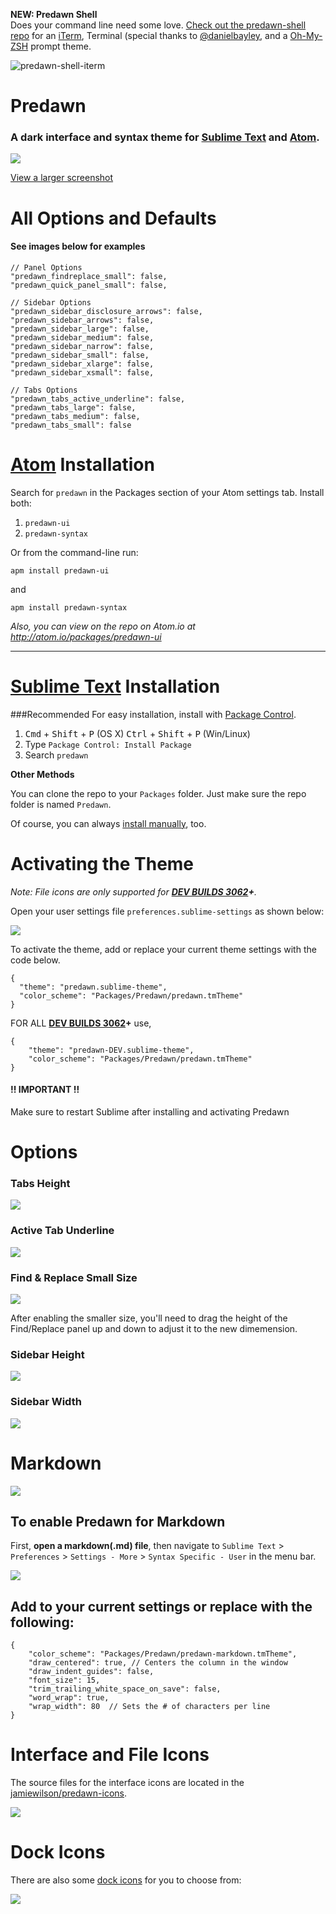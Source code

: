 **NEW: Predawn Shell**  
Does your command line need some love. [Check out the predawn-shell repo](https://github.com/jamiewilson/predawn-shell) for an [iTerm](http://iterm2.com/), Terminal (special thanks to [@danielbayley](https://github.com/danielbayley), and a [Oh-My-ZSH](http://ohmyz.sh/) prompt theme.

![predawn-shell-iterm](http://i.imgur.com/YxtbMts.png)

# Predawn

### A dark interface and syntax theme for [Sublime Text](https://sublime.wbond.net/packages/Predawn) and [Atom](https://atom.io/packages/predawn-ui).

![](http://i.imgur.com/r6B1Exd.png)

[View a larger screenshot](http://i.imgur.com/r6B1Exd.png)

# All Options and Defaults
#### See images below for examples

	// Panel Options
	"predawn_findreplace_small": false,
	"predawn_quick_panel_small": false,

	// Sidebar Options
	"predawn_sidebar_disclosure_arrows": false,
	"predawn_sidebar_arrows": false,
	"predawn_sidebar_large": false,
	"predawn_sidebar_medium": false,
	"predawn_sidebar_narrow": false,
	"predawn_sidebar_small": false,
	"predawn_sidebar_xlarge": false,
	"predawn_sidebar_xsmall": false,

	// Tabs Options
	"predawn_tabs_active_underline": false,
	"predawn_tabs_large": false,
	"predawn_tabs_medium": false,
	"predawn_tabs_small": false

# [Atom](https://atom.io/packages/predawn-ui) Installation

Search for `predawn` in the Packages section of your Atom settings tab. Install both:

1. `predawn-ui`
2. `predawn-syntax`

Or from the command-line run:

	apm install predawn-ui

and

	apm install predawn-syntax


_Also, you can view on the repo on Atom.io at http://atom.io/packages/predawn-ui_

---

# [Sublime Text](https://sublime.wbond.net/packages/Predawn) Installation

###Recommended
For easy installation, install with [Package Control](https://sublime.wbond.net/docs).

1. <kbd>Cmd</kbd> + <kbd>Shift</kbd> + <kbd>P</kbd> (OS X) <kbd>Ctrl</kbd> + <kbd>Shift</kbd> + <kbd>P</kbd> (Win/Linux)
2. Type `Package Control: Install Package`
3. Search `predawn`

**Other Methods**

You can clone the repo to your `Packages` folder. Just make sure the repo folder is named `Predawn`.

Of course, you can always [install manually](https://github.com/jamiewilson/predawn/archive/master.zip), too.

# Activating the Theme

_Note: File icons are only supported for **[DEV BUILDS 3062](http://www.sublimetext.com/3dev)+**._

Open your user settings file `preferences.sublime-settings` as shown below:

![](http://i.imgur.com/dDxZTwu.png)

To activate the theme, add or replace your current theme settings with the code below.

	{
	  "theme": "predawn.sublime-theme",
	  "color_scheme": "Packages/Predawn/predawn.tmTheme"
	}

FOR ALL **[DEV BUILDS 3062](http://www.sublimetext.com/3dev)+** use,

	{
	    "theme": "predawn-DEV.sublime-theme",
	    "color_scheme": "Packages/Predawn/predawn.tmTheme"
	}


#### !! IMPORTANT !!
Make sure to restart Sublime after installing and activating Predawn

# Options

### Tabs Height
![](http://i.imgur.com/V5bch3X.png)

### Active Tab Underline
![](http://i.imgur.com/gHtilo3.jpg)

### Find & Replace Small Size
![](http://i.imgur.com/nMMu5AD.png)

After enabling the smaller size, you'll need to drag the height of the Find/Replace panel up and down to adjust it to the new dimemension.

### Sidebar Height
![](http://i.imgur.com/3Y3psRy.png)

### Sidebar Width
![](http://i.imgur.com/1p0WjBL.jpg)

# Markdown 
![](http://i.imgur.com/hDMgN39.png)

## To enable Predawn for Markdown

First, **open a markdown(.md) file**, then navigate to `Sublime Text` > `Preferences` > `Settings - More` > `Syntax Specific - User`  in the menu bar.

![](http://i.imgur.com/SFyHdVX.png)

## Add to your current settings or replace with the following:

	{
		"color_scheme": "Packages/Predawn/predawn-markdown.tmTheme",
		"draw_centered": true, // Centers the column in the window
		"draw_indent_guides": false,
		"font_size": 15,
		"trim_trailing_white_space_on_save": false,
		"word_wrap": true,
		"wrap_width": 80  // Sets the # of characters per line
	}

# Interface and File Icons
The source files for the interface icons are located in the [jamiewilson/predawn-icons](https://github.com/jamiewilson/predawn-icons).

![](http://i.imgur.com/O9QgDad.jpg)

# Dock Icons
There are also some [dock icons](/dock-icons) for you to choose from:

![](http://i.imgur.com/dF2d4Fv.png)
